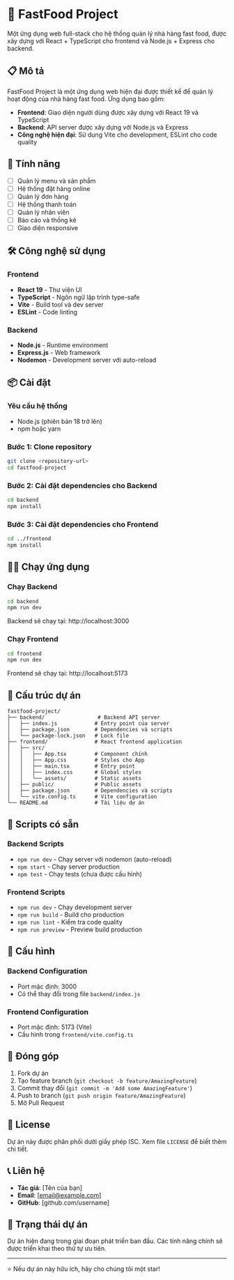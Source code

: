 # 🍔 FastFood Project

Một ứng dụng web full-stack cho hệ thống quản lý nhà hàng fast food, được xây dựng với React + TypeScript cho frontend và Node.js + Express cho backend.

## 📋 Mô tả

FastFood Project là một ứng dụng web hiện đại được thiết kế để quản lý hoạt động của nhà hàng fast food. Ứng dụng bao gồm:

- **Frontend**: Giao diện người dùng được xây dựng với React 19 và TypeScript
- **Backend**: API server được xây dựng với Node.js và Express
- **Công nghệ hiện đại**: Sử dụng Vite cho development, ESLint cho code quality

## 🚀 Tính năng

- [ ] Quản lý menu và sản phẩm
- [ ] Hệ thống đặt hàng online
- [ ] Quản lý đơn hàng
- [ ] Hệ thống thanh toán
- [ ] Quản lý nhân viên
- [ ] Báo cáo và thống kê
- [ ] Giao diện responsive

## 🛠️ Công nghệ sử dụng

### Frontend

- **React 19** - Thư viện UI
- **TypeScript** - Ngôn ngữ lập trình type-safe
- **Vite** - Build tool và dev server
- **ESLint** - Code linting

### Backend

- **Node.js** - Runtime environment
- **Express.js** - Web framework
- **Nodemon** - Development server với auto-reload

## 📦 Cài đặt

### Yêu cầu hệ thống

- Node.js (phiên bản 18 trở lên)
- npm hoặc yarn

### Bước 1: Clone repository

```bash
git clone <repository-url>
cd fastfood-project
```

### Bước 2: Cài đặt dependencies cho Backend

```bash
cd backend
npm install
```

### Bước 3: Cài đặt dependencies cho Frontend

```bash
cd ../frontend
npm install
```

## 🏃‍♂️ Chạy ứng dụng

### Chạy Backend

```bash
cd backend
npm run dev
```

Backend sẽ chạy tại: http://localhost:3000

### Chạy Frontend

```bash
cd frontend
npm run dev
```

Frontend sẽ chạy tại: http://localhost:5173

## 📁 Cấu trúc dự án

```
fastfood-project/
├── backend/                 # Backend API server
│   ├── index.js            # Entry point của server
│   ├── package.json        # Dependencies và scripts
│   └── package-lock.json   # Lock file
├── frontend/               # React frontend application
│   ├── src/
│   │   ├── App.tsx         # Component chính
│   │   ├── App.css         # Styles cho App
│   │   ├── main.tsx        # Entry point
│   │   ├── index.css       # Global styles
│   │   └── assets/         # Static assets
│   ├── public/             # Public assets
│   ├── package.json        # Dependencies và scripts
│   └── vite.config.ts      # Vite configuration
└── README.md               # Tài liệu dự án
```

## 🧪 Scripts có sẵn

### Backend Scripts

- `npm run dev` - Chạy server với nodemon (auto-reload)
- `npm start` - Chạy server production
- `npm test` - Chạy tests (chưa được cấu hình)

### Frontend Scripts

- `npm run dev` - Chạy development server
- `npm run build` - Build cho production
- `npm run lint` - Kiểm tra code quality
- `npm run preview` - Preview build production

## 🔧 Cấu hình

### Backend Configuration

- Port mặc định: 3000
- Có thể thay đổi trong file `backend/index.js`

### Frontend Configuration

- Port mặc định: 5173 (Vite)
- Cấu hình trong `frontend/vite.config.ts`

## 🤝 Đóng góp

1. Fork dự án
2. Tạo feature branch (`git checkout -b feature/AmazingFeature`)
3. Commit thay đổi (`git commit -m 'Add some AmazingFeature'`)
4. Push to branch (`git push origin feature/AmazingFeature`)
5. Mở Pull Request

## 📝 License

Dự án này được phân phối dưới giấy phép ISC. Xem file `LICENSE` để biết thêm chi tiết.

## 📞 Liên hệ

- **Tác giả**: [Tên của bạn]
- **Email**: [email@example.com]
- **GitHub**: [github.com/username]

## 🚧 Trạng thái dự án

Dự án hiện đang trong giai đoạn phát triển ban đầu. Các tính năng chính sẽ được triển khai theo thứ tự ưu tiên.

---

⭐ Nếu dự án này hữu ích, hãy cho chúng tôi một star!
